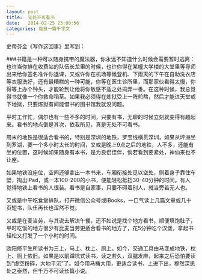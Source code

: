 ```yaml
---
layout: post
title:  无处不可看书
date:   2014-02-25 23:00:56
categories: 每日一篇千字文 
---
```


史蒂芬金《写作这回事》里写到：

###书籍是一种可以随身携带的魔法器，你永远不知道什么时候会需要暂时逃离：也许当你排在收费站的队伍长龙里的时候，也许你得在某幢大学楼的大堂里等导师出来给你签名准许你退课，又或许你在机场等候登机、下雨天的下午在自助洗衣店等衣服洗好，还有最糟糕的一种可能，你等在医生诊所里，而那家伙看得太慢，你得等上办个钟头，才能轮到让他将你敏感不适之处捣弄一番。在这种时候，我总觉得书就像一个你救命稻草。如果我必须得在炼狱受上一阵煎熬，然后才能进天堂或下地狱，只要炼狱有间能借书的图书馆我就没问题。

平时工作忙，偶尔也有一些不多的时间，只要有书，无聊的时候立刻就变得有趣起来。看书的地点倒是其次，依我所见，真是无处不可看书。

周末的地铁是很适合看书的，特别是深圳的地铁，罗宝线横贯深圳，如果从坪洲坐到罗湖，要一个多小时太长的时间，又或是晚上9点之后的地铁，人不多，还能有坐的位置，这时候如果随身有本书，是为良侣佳伴，倘若看到要紧处，神仙来也不让座。

如果地铁没座位，空间还够拿出一本书来，车厢衔接处觅以空处，侧着身子靠住车壁，掏出iPad，或一本100-200的小书，便能轻松抵挡30-40分钟的时间。有人觉得地铁上看书的人很装。看书是自家事，只要不碍着别人，就当旁若无人也。

又或是中午吃食堂排队，打开微信公众号或iBooks，一口气读上几篇文章或几十页短书，队伍再长也浑然不觉。

又或是在麦当劳，与其说去解决午餐，还不如说是找个地方看书，顺便填饱肚子，平时吃饭的地方很少有比麦当劳更适合看书的地方了，花5分钟吃个汉堡，拿起书轻松又打发了一个小时的时间。

欧阳修平生所读书为三上，马上、枕上、厕上。如今，交通工具由马变成地铁，枕上、厕上依旧。如果是以前蹲坑式读书，读之若久，双腿发麻，起来之后恐怕要读到“虚空粉碎，大地平沉”了。如今用马桶大用，更适合读书，上进下出，穆然深思处之泰然，但千万不可读长篇小说。